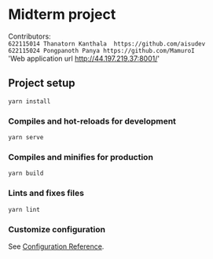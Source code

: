 # Midterm project
  Contributors:
    <br/>
    `622115014 Thanatorn Kanthala  https://github.com/aisudev`
    <br/>
    `622115024 Pongpanoth Panya https://github.com/MamuroI`
    <br/>
    'Web application url http://44.197.219.37:8001/'
## Project setup
```
yarn install
```

### Compiles and hot-reloads for development
```
yarn serve
```

### Compiles and minifies for production
```
yarn build
```

### Lints and fixes files
```
yarn lint
```

### Customize configuration
See [Configuration Reference](https://cli.vuejs.org/config/).
